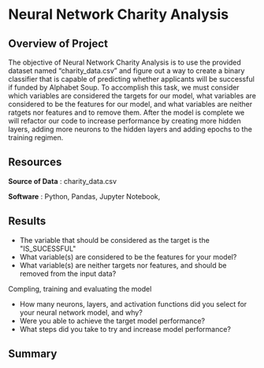 # Neural Network Charity Analysis

## Overview of Project
The objective of Neural Network Charity Analysis is to use the provided dataset named “charity_data.csv” and figure out a way to create a binary classifier that is capable of predicting whether applicants will be successful if funded by Alphabet Soup. To accomplish this task, we must consider which variables are considered the targets for our model, what variables are considered to be the features for our model, and what variables are neither ratgets nor features and to remove them. After the model is complete we will refactor our code to increase performance by creating more hidden layers, adding more neurons to the hidden layers and adding epochs to the training regimen. 

## Resources
**Source of Data** : charity_data.csv

**Software** : Python, Pandas, Jupyter Notebook,

## Results
- The variable that should be considered as the target is the "IS_SUCESSFUL"
- What variable(s) are considered to be the features for your model?
- What variable(s) are neither targets nor features, and should be removed from the input data?

Compling, training and evaluating the model
- How many neurons, layers, and activation functions did you select for your neural network model, and why?
- Were you able to achieve the target model performance?
- What steps did you take to try and increase model performance?


## Summary
